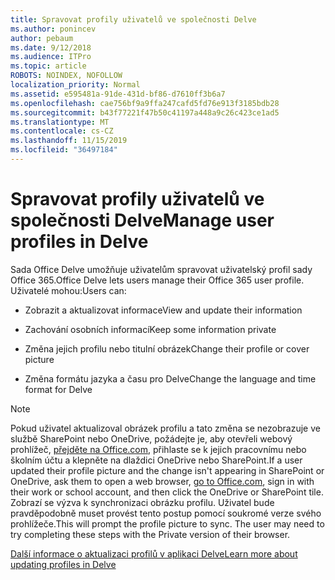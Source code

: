 ```yaml
---
title: Spravovat profily uživatelů ve společnosti Delve
ms.author: ponincev
author: pebaum
ms.date: 9/12/2018
ms.audience: ITPro
ms.topic: article
ROBOTS: NOINDEX, NOFOLLOW
localization_priority: Normal
ms.assetid: e595481a-91de-431d-bf86-d7610ff3b6a7
ms.openlocfilehash: cae756bf9a9ffa247cafd5fd76e913f3185bdb28
ms.sourcegitcommit: b43f77221f47b50c41197a448a9c26c423ce1ad5
ms.translationtype: MT
ms.contentlocale: cs-CZ
ms.lasthandoff: 11/15/2019
ms.locfileid: "36497184"
---
```

# <a name="manage-user-profiles-in-delve"></a><span data-ttu-id="d1459-102">Spravovat profily uživatelů ve společnosti Delve</span><span class="sxs-lookup"><span data-stu-id="d1459-102">Manage user profiles in Delve</span></span>

<span data-ttu-id="d1459-103">Sada Office Delve umožňuje uživatelům spravovat uživatelský profil sady Office 365.</span><span class="sxs-lookup"><span data-stu-id="d1459-103">Office Delve lets users manage their Office 365 user profile.</span></span> <span data-ttu-id="d1459-104">Uživatelé mohou:</span><span class="sxs-lookup"><span data-stu-id="d1459-104">Users can:</span></span>
  
- <span data-ttu-id="d1459-105">Zobrazit a aktualizovat informace</span><span class="sxs-lookup"><span data-stu-id="d1459-105">View and update their information</span></span>
    
- <span data-ttu-id="d1459-106">Zachování osobních informací</span><span class="sxs-lookup"><span data-stu-id="d1459-106">Keep some information private</span></span>
    
- <span data-ttu-id="d1459-107">Změna jejich profilu nebo titulní obrázek</span><span class="sxs-lookup"><span data-stu-id="d1459-107">Change their profile or cover picture</span></span>
    
- <span data-ttu-id="d1459-108">Změna formátu jazyka a času pro Delve</span><span class="sxs-lookup"><span data-stu-id="d1459-108">Change the language and time format for Delve</span></span>
    
> [!NOTE]
> <span data-ttu-id="d1459-109">Pokud uživatel aktualizoval obrázek profilu a tato změna se nezobrazuje ve službě SharePoint nebo OneDrive, požádejte je, aby otevřeli webový prohlížeč, [přejděte na Office.com](https://www.office.com), přihlaste se k jejich pracovnímu nebo školním účtu a klepněte na dlaždici OneDrive nebo SharePoint.</span><span class="sxs-lookup"><span data-stu-id="d1459-109">If a user updated their profile picture and the change isn't appearing in SharePoint or OneDrive, ask them to open a web browser, [go to Office.com](https://www.office.com), sign in with their work or school account, and then click the OneDrive or SharePoint tile.</span></span> <span data-ttu-id="d1459-110">Zobrazí se výzva k synchronizaci obrázku profilu. Uživatel bude pravděpodobně muset provést tento postup pomocí soukromé verze svého prohlížeče.</span><span class="sxs-lookup"><span data-stu-id="d1459-110">This will prompt the profile picture to sync. The user may need to try completing these steps with the Private version of their browser.</span></span> 
  
[<span data-ttu-id="d1459-111">Další informace o aktualizaci profilů v aplikaci Delve</span><span class="sxs-lookup"><span data-stu-id="d1459-111">Learn more about updating profiles in Delve</span></span>](https://go.microsoft.com/fwlink/?linkid=735070)
  

